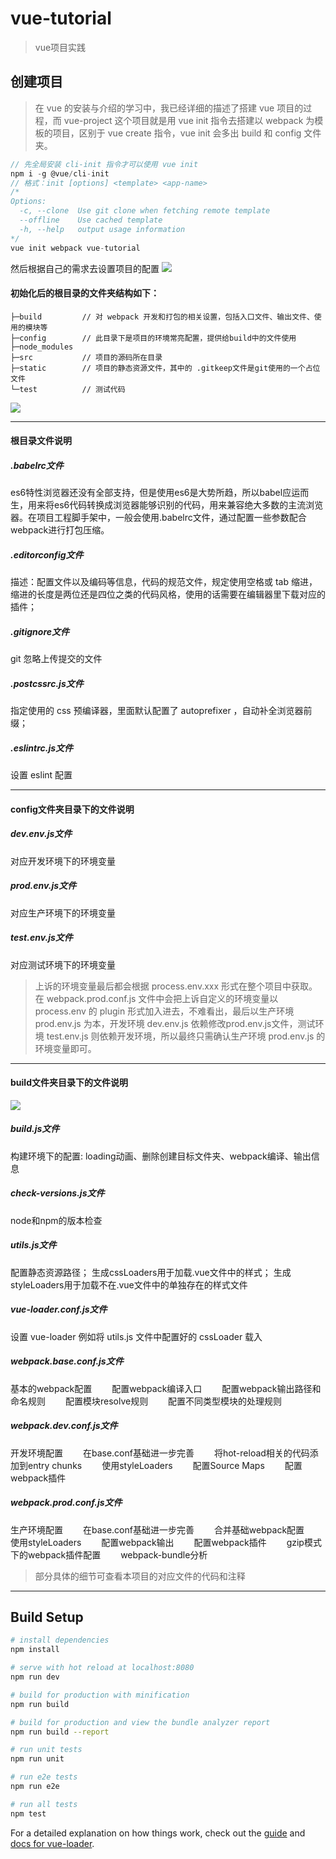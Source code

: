# vue-tutorial

> vue项目实践

## 创建项目
> 在 vue 的安装与介绍的学习中，我已经详细的描述了搭建 vue 项目的过程，而 vue-project 这个项目就是用 vue init 指令去搭建以 webpack 为模板的项目，区别于 vue create 指令，vue init 会多出 build 和 config 文件夹。
```js
// 先全局安装 cli-init 指令才可以使用 vue init
npm i -g @vue/cli-init
// 格式：init [options] <template> <app-name>
/*
Options:
  -c, --clone  Use git clone when fetching remote template
  --offline    Use cached template
  -h, --help   output usage information
*/
vue init webpack vue-tutorial
``` 
然后根据自己的需求去设置项目的配置
<img src="./static/a.jpg">
#### 初始化后的根目录的文件夹结构如下：
```
├─build         // 对 webpack 开发和打包的相关设置，包括入口文件、输出文件、使用的模块等
├─config        // 此目录下是项目的环境常亮配置，提供给build中的文件使用
├─node_modules
├─src           // 项目的源码所在目录
├─static        // 项目的静态资源文件，其中的 .gitkeep文件是git使用的一个占位文件
└─test          // 测试代码
```
<img src="./static/b.jpg">

<hr/>

#### 根目录文件说明
##### .babelrc文件
es6特性浏览器还没有全部支持，但是使用es6是大势所趋，所以babel应运而生，用来将es6代码转换成浏览器能够识别的代码，用来兼容绝大多数的主流浏览器。在项目工程脚手架中，一般会使用.babelrc文件，通过配置一些参数配合webpack进行打包压缩。
##### .editorconfig文件
描述：配置文件以及编码等信息，代码的规范文件，规定使用空格或 tab 缩进，缩进的长度是两位还是四位之类的代码风格，使用的话需要在编辑器里下载对应的插件；
##### .gitignore文件
git 忽略上传提交的文件
##### .postcssrc.js文件
指定使用的 css 预编译器，里面默认配置了 autoprefixer ，自动补全浏览器前缀；
##### .eslintrc.js文件
设置 eslint 配置

<hr/>

#### config文件夹目录下的文件说明
##### dev.env.js文件
对应开发环境下的环境变量
##### prod.env.js文件
对应生产环境下的环境变量
##### test.env.js文件
对应测试环境下的环境变量
> 上诉的环境变量最后都会根据 process.env.xxx 形式在整个项目中获取。
在 webpack.prod.conf.js 文件中会把上诉自定义的环境变量以 process.env 的 plugin 形式加入进去，不难看出，最后以生产环境 prod.env.js 为本，开发环境 dev.env.js 依赖修改prod.env.js文件，测试环境 test.env.js 则依赖开发环境，所以最终只需确认生产环境 prod.env.js 的环境变量即可。 
<hr/>

#### build文件夹目录下的文件说明
<img src="./static/c.jpg">

##### build.js文件
构建环境下的配置:
loading动画、删除创建目标文件夹、webpack编译、输出信息
##### check-versions.js文件
node和npm的版本检查
##### utils.js文件
配置静态资源路径；
生成cssLoaders用于加载.vue文件中的样式；
生成styleLoaders用于加载不在.vue文件中的单独存在的样式文件
##### vue-loader.conf.js文件
设置 vue-loader 例如将 utils.js 文件中配置好的 cssLoader 载入
##### webpack.base.conf.js文件
基本的webpack配置
  配置webpack编译入口
  配置webpack输出路径和命名规则
  配置模块resolve规则
  配置不同类型模块的处理规则
##### webpack.dev.conf.js文件
开发环境配置
  在base.conf基础进一步完善
  将hot-reload相关的代码添加到entry chunks
  使用styleLoaders
  配置Source Maps
  配置webpack插件
##### webpack.prod.conf.js文件
生产环境配置
  在base.conf基础进一步完善
  合并基础webpack配置
  使用styleLoaders
  配置webpack输出
  配置webpack插件
  gzip模式下的webpack插件配置
  webpack-bundle分析

> 部分具体的细节可查看本项目的对应文件的代码和注释

<hr/>

## Build Setup

``` bash
# install dependencies
npm install

# serve with hot reload at localhost:8080
npm run dev

# build for production with minification
npm run build

# build for production and view the bundle analyzer report
npm run build --report

# run unit tests
npm run unit

# run e2e tests
npm run e2e

# run all tests
npm test
```

For a detailed explanation on how things work, check out the [guide](http://vuejs-templates.github.io/webpack/) and [docs for vue-loader](http://vuejs.github.io/vue-loader).
